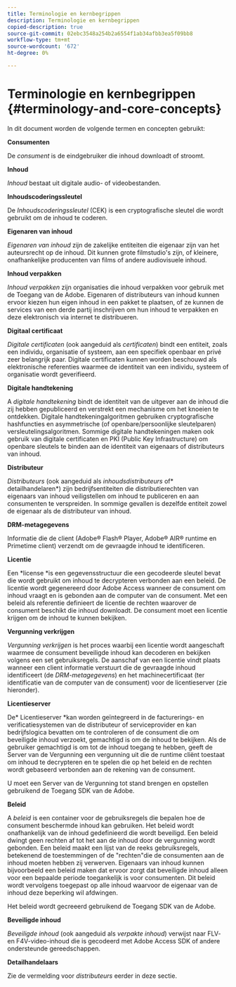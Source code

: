 ```yaml
---
title: Terminologie en kernbegrippen
description: Terminologie en kernbegrippen
copied-description: true
source-git-commit: 02ebc3548a254b2a6554f1ab34afbb3ea5f09bb8
workflow-type: tm+mt
source-wordcount: '672'
ht-degree: 0%

---
```


# Terminologie en kernbegrippen {#terminology-and-core-concepts}

In dit document worden de volgende termen en concepten gebruikt:

**Consumenten**

De *consument* is de eindgebruiker die inhoud downloadt of stroomt.

**Inhoud**

*Inhoud* bestaat uit digitale audio- of videobestanden.

**Inhoudscoderingssleutel**

De *Inhoudscoderingssleutel* (CEK) is een cryptografische sleutel die wordt gebruikt om de inhoud te coderen.

**Eigenaren van inhoud**

*Eigenaren van inhoud* zijn de zakelijke entiteiten die eigenaar zijn van het auteursrecht op de inhoud. Dit kunnen grote filmstudio&#39;s zijn, of kleinere, onafhankelijke producenten van films of andere audiovisuele inhoud.

**Inhoud verpakken**

*Inhoud verpakken* zijn organisaties die inhoud verpakken voor gebruik met de Toegang van de Adobe. Eigenaren of distributeurs van inhoud kunnen ervoor kiezen hun eigen inhoud in een pakket te plaatsen, of ze kunnen de services van een derde partij inschrijven om hun inhoud te verpakken en deze elektronisch via internet te distribueren.

**Digitaal certificaat**

*Digitale certificaten* (ook aangeduid als *certificaten*) bindt een entiteit, zoals een individu, organisatie of systeem, aan een specifiek openbaar en privé zeer belangrijk paar. Digitale certificaten kunnen worden beschouwd als elektronische referenties waarmee de identiteit van een individu, systeem of organisatie wordt geverifieerd.

**Digitale handtekening**

A *digitale handtekening* bindt de identiteit van de uitgever aan de inhoud die zij hebben gepubliceerd en verstrekt een mechanisme om het knoeien te ontdekken. Digitale handtekeningalgoritmen gebruiken cryptografische hashfuncties en asymmetrische (of openbare/persoonlijke sleutelparen) versleutelingsalgoritmen. Sommige digitale handtekeningen maken ook gebruik van digitale certificaten en PKI (Public Key Infrastructure) om openbare sleutels te binden aan de identiteit van eigenaars of distributeurs van inhoud.

**Distributeur**

*Distributeurs* (ook aangeduid als *inhoudsdistributeurs* of* detailhandelaren*) zijn bedrijfsentiteiten die distributierechten van eigenaars van inhoud veiligstellen om inhoud te publiceren en aan consumenten te verspreiden. In sommige gevallen is dezelfde entiteit zowel de eigenaar als de distributeur van inhoud.

**DRM-metagegevens**

Informatie die de client (Adobe® Flash® Player, Adobe® AIR® runtime en Primetime client) verzendt om de gevraagde inhoud te identificeren.

**Licentie**

Een *license *is een gegevensstructuur die een gecodeerde sleutel bevat die wordt gebruikt om inhoud te decrypteren verbonden aan een beleid. De licentie wordt gegenereerd door Adobe Access wanneer de consument om inhoud vraagt en is gebonden aan de computer van de consument. Met een beleid als referentie definieert de licentie de rechten waarover de consument beschikt die inhoud downloadt. De consument moet een licentie krijgen om de inhoud te kunnen bekijken.

**Vergunning verkrijgen**

*Vergunning verkrijgen* is het proces waarbij een licentie wordt aangeschaft waarmee de consument beveiligde inhoud kan decoderen en bekijken volgens een set gebruiksregels. De aanschaf van een licentie vindt plaats wanneer een client informatie verstuurt die de gevraagde inhoud identificeert (de *DRM-metagegevens*) en het machinecertificaat (ter identificatie van de computer van de consument) voor de licentieserver (zie hieronder).

**Licentieserver**

De* Licentieserver *kan worden geïntegreerd in de facturerings- en verificatiesystemen van de distributeur of serviceprovider en kan bedrijfslogica bevatten om te controleren of de consument die om beveiligde inhoud verzoekt, gemachtigd is om de inhoud te bekijken. Als de gebruiker gemachtigd is om tot de inhoud toegang te hebben, geeft de Server van de Vergunning een vergunning uit die de runtime cliënt toestaat om inhoud te decrypteren en te spelen die op het beleid en de rechten wordt gebaseerd verbonden aan de rekening van de consument.

U moet een Server van de Vergunning tot stand brengen en opstellen gebruikend de Toegang SDK van de Adobe.

**Beleid**

A *beleid* is een container voor de gebruiksregels die bepalen hoe de consument beschermde inhoud kan gebruiken. Het beleid wordt onafhankelijk van de inhoud gedefinieerd die wordt beveiligd. Een beleid dwingt geen rechten af tot het aan de inhoud door de vergunning wordt gebonden. Een beleid maakt een lijst van de reeks gebruiksregels, betekenend de toestemmingen of de &quot;rechten&quot;die de consumenten aan de inhoud moeten hebben zij verwerven. Eigenaars van inhoud kunnen bijvoorbeeld een beleid maken dat ervoor zorgt dat beveiligde inhoud alleen voor een bepaalde periode toegankelijk is voor consumenten. Dit beleid wordt vervolgens toegepast op alle inhoud waarvoor de eigenaar van de inhoud deze beperking wil afdwingen.

Het beleid wordt gecreeerd gebruikend de Toegang SDK van de Adobe.

**Beveiligde inhoud**

*Beveiligde inhoud* (ook aangeduid als *verpakte inhoud*) verwijst naar FLV- en F4V-video-inhoud die is gecodeerd met Adobe Access SDK of andere ondersteunde gereedschappen.

**Detailhandelaars**

Zie de vermelding voor *distributeurs* eerder in deze sectie.
